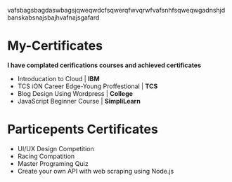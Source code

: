 vafsbagsbagdaswbagsjqweqwdcfsqwerqfwvqrwfvafsnhfsqweqwgadnshjdbanskabsnajsbajhvafnajsgafard

# My-Certificates

**I have complated cerifications courses and achieved certificates**

- Introducation to Cloud | **IBM**
- TCS iON Career Edge-Young Proffestional | **TCS**
- Blog Design Using Wordpress | **College**
- JavaScript Beginner Course | **SimpliLearn**

# Particepents Certificates
- UI/UX Design Competition
- Racing Compatition
- Master Programing Quiz
- Create your own API with web scraping using Node.js
